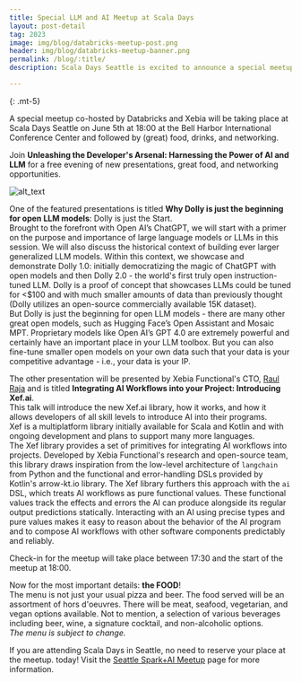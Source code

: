 ```yaml
---
title: Special LLM and AI Meetup at Scala Days
layout: post-detail
tag: 2023
image: img/blog/databricks-meetup-post.png
header: img/blog/databricks-meetup-banner.png
permalink: /blog/:title/
description: Scala Days Seattle is excited to announce a special meetup in collaboration with Databricks and Xebia! 

---
```


{: .mt-5}

A special meetup co-hosted by Databricks and Xebia will be taking place at Scala Days Seattle on June 5th at 18:00 at the Bell Harbor International Conference Center and followed by (great) food, drinks, and networking. 


Join **Unleashing the Developer's Arsenal: Harnessing the Power of AI and LLM** for a free evening of new presentations, great food, and networking opportunities.


![alt_text](/img/assets/seattle/meetup.png)


One of the featured presentations is titled **Why Dolly is just the beginning for open LLM models**: Dolly is just the Start. <br> Brought to the forefront with Open AI’s ChatGPT, we will start with a primer on the purpose and importance of large language models or LLMs in this session.  We will also discuss the historical context of building ever larger generalized LLM models. Within this context, we showcase and demonstrate Dolly 1.0: initially democratizing the magic of ChatGPT with open models and then Dolly 2.0 - the world's first truly open instruction-tuned LLM.  Dolly is a proof of concept that showcases LLMs could be tuned for <$100 and with much smaller amounts of data than previously thought (Dolly utilizes an open-source commercially available 15K dataset).  <br> But Dolly is just the beginning for open LLM models - there are many other great open models, such as Hugging Face’s Open Assistant and Mosaic MPT.  Proprietary models like Open AI’s GPT 4.0 are extremely powerful and certainly have an important place in your LLM toolbox.  But you can also fine-tune smaller open models on your own data such that your data is your competitive advantage - i.e., your data is your IP.


The other presentation will be presented by Xebia Functional's CTO, [Raul Raja](https://twitter.com/raulraja) and is titled **Integrating AI Workflows into your Project: Introducing Xef.ai**. <br> This talk will introduce the new Xef.ai library, how it works, and how it allows developers of all skill levels to introduce AI into their programs. <br> Xef is a multiplatform library initially available for Scala and Kotlin and with ongoing development and plans to support many more languages. <br> The Xef library provides a set of primitives for integrating AI workflows into projects. Developed by Xebia Functional's research and open-source team, this library draws inspiration from the low-level architecture of `langchain` from Python and the functional and error-handling DSLs provided by Kotlin's arrow-kt.io library. The Xef library furthers this approach with the `ai` DSL, which treats AI workflows as pure functional values. These functional values track the effects and errors the AI can produce alongside its regular output predictions statically. Interacting with an AI using precise types and pure values makes it easy to reason about the behavior of the AI program and to compose AI workflows with other software components predictably and reliably.


Check-in for the meetup will take place between 17:30 and the start of the meetup at 18:00. 


Now for the most important details: **the FOOD**! <br> The menu is not just your usual pizza and beer. The food served will be an assortment of hors d'oeuvres. There will be meat, seafood, vegetarian, and vegan options available. Not to mention, a selection of various beverages including beer, wine, a signature cocktail, and non-alcoholic options. <br> *The menu is subject to change.* 


If you are attending Scala Days in Seattle, no need to reserve your place at the meetup. today! Visit the [Seattle Spark+AI Meetup](https://www.meetup.com/seattle-spark-meetup/events/293785835/) page for more information.
